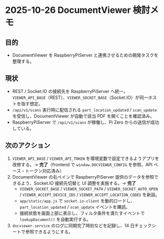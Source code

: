 # 2025-10-26 DocumentViewer 検討メモ

## 目的
- DocumentViewer を RaspberryPiServer と連携させるための開発タスクを整理する。

## 現状
- REST / Socket.IO の接続先を RaspberryPiServer へ統一。`VIEWER_API_BASE`（REST）、`VIEWER_SOCKET_BASE`（Socket.IO）が同一ホストを指す想定。
- `/api/v1/scans` 実行時に配信される `part_location_updated` / `scan_update` を受信し、DocumentViewer が自動で該当 PDF を開くことを確認済み。
- RaspberryPiServer で `/api/v1/scans` が稼働し、Pi Zero からの送信が成功している。

## 次のアクション
1. `VIEWER_API_BASE` / `VIEWER_API_TOKEN` を環境変数で設定できるようアプリを改修する。→ **完了**（frontend で `window.DOCVIEWER_CONFIG` を参照、API ベース・トークン対応済み）
2. DocumentViewer の右ペインで RaspberryPiServer 提供のデータを参照できるよう、Socket.IO 接続先切替と UI 調整を実施する。→ **完了**  
   - `VIEWER_SOCKET_BASE` / `VIEWER_SOCKET_PATH` / `VIEWER_SOCKET_AUTO_OPEN` / `VIEWER_ACCEPT_DEVICE_IDS` / `VIEWER_ACCEPT_LOCATION_CODES` を新設。  
   - `app/static/app.js` で `socket.io-client` を動的ロードし、`part_location_updated` / `scan_update` イベントを購読。  
   - 接続状態を画面上部に表示し、フィルタ条件を満たすイベントで `lookupDocument()` を自動実行する。
3. `docviewer.service` のログに同期完了時刻などを記録し、14 日チェックシートで参照できるようにする。
